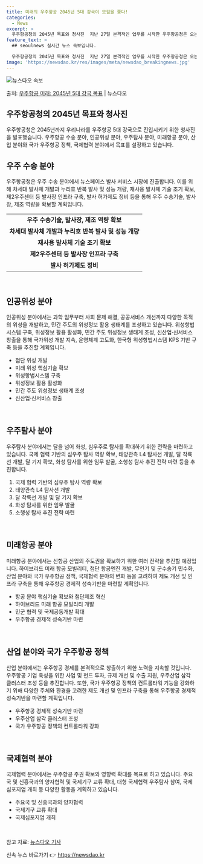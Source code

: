 ```yaml
---
title: 미래의 우주항공 2045년 5대 강국이 모험을 쫓다!
categories:
  - News
excerpt: >
  우주항공청의 2045년 목표와 청사진  지난 27일 본격적인 업무를 시작한 우주항공청은 오는 2045년까지 …
feature_text: >
  ## seoulnews 실시간 뉴스 속보입니다.

  우주항공청의 2045년 목표와 청사진  지난 27일 본격적인 업무를 시작한 우주항공청은 오는 2045년까지 …
image: 'https://newsdao.kr/res/images/meta/newsdao_breakingnews.jpg'
---
```


![뉴스다오 속보](https://newsdao.kr/res/images/meta/newsdao_breakingnews.jpg)

<p>출처: <a href="https://newsdao.kr/3979" rel="dofollow">우주항공 미래: 2045년 5대 강국 목표</a> | 뉴스다오</p>

<h2 data-ke-size="size26">우주항공청의 2045년 목표와 청사진</h2>
우주항공청은 2045년까지 우리나라를 우주항공 5대 강국으로 진입시키기 위한 청사진을 발표했습니다. 우주항공 수송 분야, 인공위성 분야, 우주탐사 분야, 미래항공 분야, 산업 분야와 국가 우주항공 정책, 국제협력 분야에서 목표를 설정하고 있습니다.

<h2 data-ke-size="size26">우주 수송 분야</h2>
<p data-ke-size="size16">우주항공청은 우주 수송 분야에서 뉴스페이스 발사 서비스 시장에 진출합니다. 이를 위해 차세대 발사체 개발과 누리호 반복 발사 및 성능 개량, 재사용 발사체 기술 조기 확보, 제2우주센터 등 발사장 인프라 구축, 발사 허가제도 정비 등을 통해 우주 수송기술, 발사장, 제조 역량을 확보할 계획입니다.</p>
<table>
	<tr>
		<td style="text-align: center; height: 17px;"><b>우주 수송기술, 발사장, 제조 역량 확보</b></td>
	</tr>
	<tr>
		<td style="text-align: center; height: 17px;"><b>차세대 발사체 개발과 누리호 반복 발사 및 성능 개량</b></td>
	</tr>
	<tr>
		<td style="text-align: center; height: 17px;"><b>재사용 발사체 기술 조기 확보</b></td>
	</tr>
	<tr>
		<td style="text-align: center; height: 17px;"><b>제2우주센터 등 발사장 인프라 구축</b></td>
	</tr>
	<tr>
		<td style="text-align: center; height: 17px;"><b>발사 허가제도 정비</b></td>
	</tr>
</table>
<p data-ke-size="size16">&nbsp;</p>

<h2 data-ke-size="size26">인공위성 분야</h2>
<p data-ke-size="size16">인공위성 분야에서는 과학 임무부터 사회 문제 해결, 공공서비스 개선까지 다양한 목적의 위성을 개발하고, 민간 주도의 위성정보 활용 생태계를 조성하고 있습니다. 위성항법시스템 구축, 위성정보 활용 활성화, 민간 주도 위성정보 생태계 조성, 신산업·신서비스 창출을 통해 국가위성 개발 지속, 운영체계 고도화, 한국형 위성항법시스템 KPS 기반 구축 등을 추진할 계획입니다.</p>
<ul>
	<li>첨단 위성 개발</li>
	<li>미래 위성 핵심기술 확보</li>
	<li>위성항법시스템 구축</li>
	<li>위성정보 활용 활성화</li>
	<li>민간 주도 위성정보 생태계 조성</li>
	<li>신산업·신서비스 창출</li>
</ul>
<p data-ke-size="size16">&nbsp;</p>

<h2 data-ke-size="size26">우주탐사 분야</h2>
<p data-ke-size="size16">우주탐사 분야에서는 달을 넘어 화성, 심우주로 탐사를 확대하기 위한 전략을 마련하고 있습니다. 국제 협력 기반의 심우주 탐사 역량 확보, 태양관측 L4 탐사선 개발, 달 착륙선 개발, 달 기지 확보, 화성 탐사를 위한 임무 발굴, 소행성 탐사 추진 전략 마련 등을 추진합니다.</p>
<ol>
	<li>국제 협력 기반의 심우주 탐사 역량 확보</li>
	<li>태양관측 L4 탐사선 개발</li>
	<li>달 착륙선 개발 및 달 기지 확보</li>
	<li>화성 탐사를 위한 임무 발굴</li>
	<li>소행성 탐사 추진 전략 마련</li>
</ol>
<p data-ke-size="size16">&nbsp;</p>

<h2 data-ke-size="size26">미래항공 분야</h2>
<p data-ke-size="size16">미래항공 분야에서는 신항공 산업의 주도권을 확보하기 위한 여러 전략을 추진할 예정입니다. 하이브리드 미래 항공 모빌리티, 첨단 항공엔진 개발, 무인기 및 군수송기 민수화, 산업 분야와 국가 우주항공 정책, 국제협력 분야의 변화 등을 고려하여 제도 개선 및 인프라 구축을 통해 우주항공 경제적 성숙기반을 마련할 계획입니다.</p>
<ul>
	<li>항공 분야 핵심기술 확보와 첨단제조 혁신</li>
	<li>하이브리드 미래 항공 모빌리티 개발</li>
	<li>민군 협력 및 국제공동개발 확대</li>
	<li>우주항공 경제적 성숙기반 마련</li>
</ul>
<p data-ke-size="size16">&nbsp;</p>

<h2 data-ke-size="size26">산업 분야와 국가 우주항공 정책</h2>
<p data-ke-size="size16">산업 분야에서는 우주항공 경제를 본격적으로 창출하기 위한 노력을 지속할 것입니다. 우주항공 기업 육성을 위한 사업 및 펀드 투자, 규제 개선 및 수출 지원, 우주산업 삼각 클러스터 조성 등을 추진합니다. 또한, 국가 우주항공 정책의 컨트롤타워 기능을 강화하기 위해 다양한 주체와 환경을 고려한 제도 개선 및 인프라 구축을 통해 우주항공 경제적 성숙기반을 마련할 계획입니다.</p>
<ul>
	<li>우주항공 경제적 성숙기반 마련</li>
	<li>우주산업 삼각 클러스터 조성</li>
	<li>국가 우주항공 정책의 컨트롤타워 강화</li>
</ul>
<p data-ke-size="size16">&nbsp;</p>

<h2 data-ke-size="size26">국제협력 분야</h2>
<p data-ke-size="size16">국제협력 분야에서는 우주항공 주권 확보와 영향력 확대를 목표로 하고 있습니다. 주요국 및 신흥국과의 양자협력 및 국제기구 교류 확대, 대형 국제협력 우주탐사 참여, 국제심포지엄 개최 등 다양한 활동을 계획하고 있습니다.</p>
<ul>
	<li>주요국 및 신흥국과의 양자협력</li>
	<li>국제기구 교류 확대</li>
	<li>국제심포지엄 개최</li>
</ul>
<p data-ke-size="size16">&nbsp;</p>

참고 자료: [뉴스다오 기사](https://newsdao.kr/3979)

<p data-ke-size="size16"></p> 

신속 뉴스 바로가기 👉 <a href="https://newsdao.kr" rel="dofollow">https://newsdao.kr</a>


